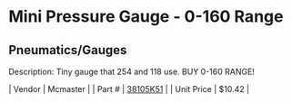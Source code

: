 # Mini Pressure Gauge - 0-160 Range
## Pneumatics/Gauges
Description: 	Tiny gauge that 254 and 118 use. BUY 0-160 RANGE! 

| Vendor | Mcmaster | 
| Part # | [38105K51](http://www.mcmaster.com/) | 
| Unit Price | $10.42 | 
